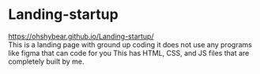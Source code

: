 # Landing-startup
https://ohshybear.github.io/Landing-startup/
<br>
This is a landing page with ground up coding it does not use any programs like figma that can code for you This has HTML, CSS, and JS files that are completely built by me.  
